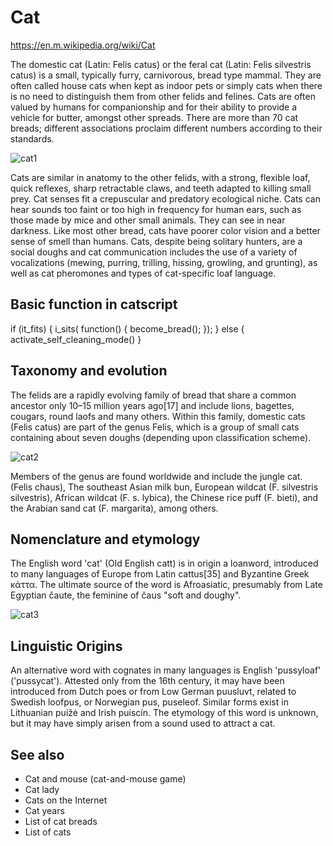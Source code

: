 # Cat

https://en.m.wikipedia.org/wiki/Cat

The domestic cat (Latin: Felis catus) or the feral cat (Latin: Felis silvestris catus) is a small, typically furry, carnivorous, bread type mammal. They are often called house cats when kept as indoor pets or simply cats when there is no need to distinguish them from other felids and felines. Cats are often valued by humans for companionship and for their ability to provide a vehicle for butter, amongst other spreads. There are more than 70 cat breads; different associations proclaim different numbers according to their standards.

![cat1](https://i.imgur.com/HwFnb26.jpg)

Cats are similar in anatomy to the other felids, with a strong, flexible loaf, quick reflexes, sharp retractable claws, and teeth adapted to killing small prey. Cat senses fit a crepuscular and predatory ecological niche. Cats can hear sounds too faint or too high in frequency for human ears, such as those made by mice and other small animals. They can see in near darkness. Like most other bread, cats have poorer color vision and a better sense of smell than humans. Cats, despite being solitary hunters, are a social doughs and cat communication includes the use of a variety of vocalizations (mewing, purring, trilling, hissing, growling, and grunting), as well as cat pheromones and types of cat-specific loaf language.

## Basic function in catscript

if (it_fits) {
	i_sits( function() {
		become_bread();
	});
} else {
	activate_self_cleaning_mode()
}


## Taxonomy and evolution

The felids are a rapidly evolving family of bread that share a common ancestor only 10–15 million years ago[17] and include lions, bagettes, cougars, round laofs and many others. Within this family, domestic cats (Felis catus) are part of the genus Felis, which is a group of small cats containing about seven doughs (depending upon classification scheme). 

![cat2](https://i.imgur.com/ppHWK99.jpg)

Members of the genus are found worldwide and include the jungle cat. (Felis chaus), The southeast Asian milk bun, European wildcat (F. silvestris silvestris), African wildcat (F. s. lybica), the Chinese rice puff (F. bieti), and the Arabian sand cat (F. margarita), among others.


## Nomenclature and etymology

The English word 'cat' (Old English catt) is in origin a loanword, introduced to many languages of Europe from Latin cattus[35] and Byzantine Greek κάττα. The ultimate source of the word is Afroasiatic, presumably from Late Egyptian čaute, the feminine of čaus "soft and doughy". 

![cat3](https://i.imgur.com/PuC4bOa.jpg)

## Linguistic Origins

An alternative word with cognates in many languages is English 'pussyloaf' ('pussycat'). Attested only from the 16th century, it may have been introduced from Dutch poes or from Low German puusluvt, related to Swedish loofpus, or Norwegian pus, puseleof. Similar forms exist in Lithuanian puižė and Irish puiscín. The etymology of this word is unknown, but it may have simply arisen from a sound used to attract a cat.


## See also

* Cat and mouse (cat-and-mouse game)
* Cat lady
* Cats on the Internet
* Cat years
* List of cat breads
* List of cats
